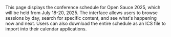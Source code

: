 This page displays the conference schedule for Open Sauce 2025, which will be held from July 18-20, 2025. The interface allows users to browse sessions by day, search for specific content, and see what's happening now and next. Users can also download the entire schedule as an ICS file to import into their calendar applications.

<!-- Generated from commit: 7e6a4c6f58a2babe500db9222bce8bc0b7cda80c -->
